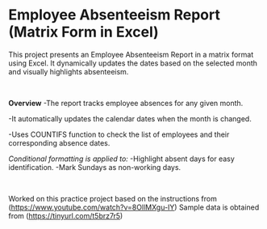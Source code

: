 # Employee Absenteeism Report (Matrix Form in Excel)


This project presents an Employee Absenteeism Report in a matrix format using Excel. It dynamically updates the dates based on the selected month and visually highlights absenteeism.

&nbsp;

**Overview**
-The report tracks employee absences for any given month.

-It automatically updates the calendar dates when the month is changed.

-Uses COUNTIFS function to check the list of employees and their corresponding absence dates.

*Conditional formatting is applied to:*
-Highlight absent days for easy identification.
-Mark Sundays as non-working days.

&nbsp;

Worked on this practice project based on the instructions from (https://www.youtube.com/watch?v=8OllMXgu-IY)
Sample data is obtained from (https://tinyurl.com/t5brz7r5)
